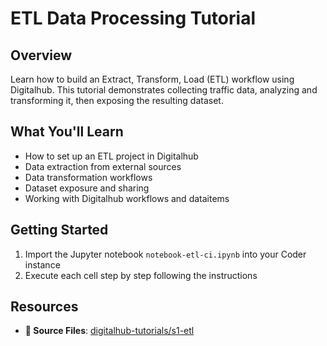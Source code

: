 # ETL Data Processing Tutorial

## Overview

Learn how to build an Extract, Transform, Load (ETL) workflow using Digitalhub. This tutorial demonstrates collecting traffic data, analyzing and transforming it, then exposing the resulting dataset.

## What You'll Learn

- How to set up an ETL project in Digitalhub
- Data extraction from external sources
- Data transformation workflows
- Dataset exposure and sharing
- Working with Digitalhub workflows and dataitems

## Getting Started

1. Import the Jupyter notebook `notebook-etl-ci.ipynb` into your Coder instance
2. Execute each cell step by step following the instructions

## Resources

- **📁 Source Files**: [digitalhub-tutorials/s1-etl](https://github.com/scc-digitalhub/digitalhub-tutorials/tree/main/s1-etl)
